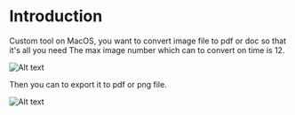 
# Introduction

Custom tool on MacOS, you want to convert image file to pdf or doc so that it's all you need
The max image number which can to convert on time is 12.

![Alt text](http://i.imgur.com/UXmzDs2.png "")

Then you can to export it to pdf or png file.

![Alt text](http://i.imgur.com/kTCbhFh.png "")

